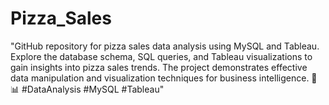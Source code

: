 # Pizza_Sales
"GitHub repository for pizza sales data analysis using MySQL and Tableau. Explore the database schema, SQL queries, and Tableau visualizations to gain insights into pizza sales trends. The project demonstrates effective data manipulation and visualization techniques for business intelligence. 🍕📊 #DataAnalysis #MySQL #Tableau"
